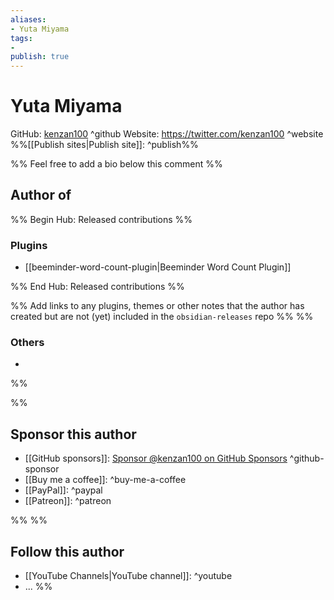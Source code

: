 ```yaml
---
aliases:
- Yuta Miyama
tags: 
- 
publish: true
---
```


# Yuta Miyama

GitHub: [kenzan100](https://github.com/kenzan100/) ^github
Website: <https://twitter.com/kenzan100> ^website
%%[[Publish sites|Publish site]]: ^publish%%

%% Feel free to add a bio below this comment %%


## Author of

%% Begin Hub: Released contributions %%
### Plugins
- [[beeminder-word-count-plugin|Beeminder Word Count Plugin]]

%% End Hub: Released contributions %%

%% Add links to any plugins, themes or other notes that the author has created but are not (yet) included in the `obsidian-releases` repo %%
%%
### Others 

- 
%%

%%
## Sponsor this author

- [[GitHub sponsors]]: [Sponsor @kenzan100 on GitHub Sponsors](https://github.com/sponsors/kenzan100) ^github-sponsor
- [[Buy me a coffee]]: ^buy-me-a-coffee
- [[PayPal]]: ^paypal
- [[Patreon]]: ^patreon

%%
%%
## Follow this author

- [[YouTube Channels|YouTube channel]]: ^youtube
- ...
%%